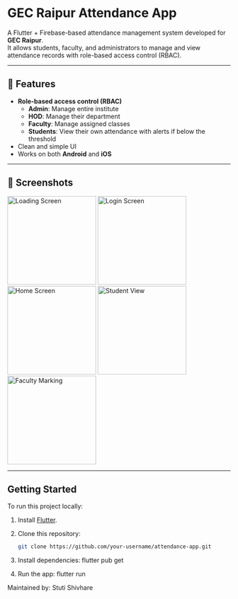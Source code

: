 # GEC Raipur Attendance App

A Flutter + Firebase-based attendance management system developed for **GEC Raipur**.  
It allows students, faculty, and administrators to manage and view attendance records with role-based access control (RBAC).

---

## 🎯 Features
- **Role-based access control (RBAC)**
  - **Admin**: Manage entire institute
  - **HOD**: Manage their department
  - **Faculty**: Manage assigned classes
  - **Students**: View their own attendance with alerts if below the threshold
- Clean and simple UI
- Works on both **Android** and **iOS**

---

## 📱 Screenshots
<div>
<img src="images/loading.png" alt="Loading Screen" width="200px" />
<img src="images/login.png" alt="Login Screen" width="200px" />
<img src="images/home.png" alt="Home Screen" width="200px" />
<img src="images/view.png" alt="Student View" width="200px" />
<img src="images/mark.png" alt="Faculty Marking" width="200px" />
</div>

---

## Getting Started

To run this project locally:

1. Install [Flutter](https://flutter.dev/docs/get-started/install).
2. Clone this repository:
   ```bash
   git clone https://github.com/your-username/attendance-app.git

3. Install dependencies:
flutter pub get

4. Run the app:
flutter run


Maintained by: Stuti Shivhare






